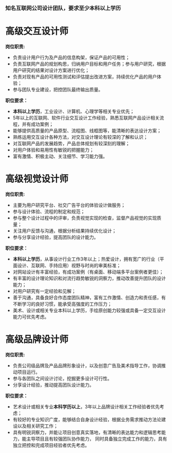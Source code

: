 ### **知名互联网公司设计团队，要求至少本科以上学历**

# 高级交互设计师

**岗位职责:**  
- 负责设计用户行为及产品的信息构架，保证产品的可用性；
- 负责互联网产品的规划构思，归纳用户目标和用户任务；参与用户研究，根据用户研究的结果对设计方案进行优化；
- 负责对现有产品的可用性测试和评估提出改进方案，持续优化产品的用户体验；
- 参与团队专业建设，把控团队最终输出质量。

**职位要求：**
- **本科以上学历**，工业设计、计算机、心理学等相关专业优先；
- 5年以上的互联网、软件行业交互设计工作经验，熟悉互联网产品设计相关流程，并有成功案例；
- 能够提供高质量的产品原型、流程图、线框图等，能清晰的表达设计方案；
- 熟练运用交互设计各种方法，对交互设计理论有较深的了解和认识；
- 对互联网产品的发展趋势，产品总体规划有较深刻的理解；
- 对用户体验和易用性有敏锐的把握能力；
- 富有激情、积极主动、关注细节、学习能力强。

# 高级视觉设计师

**岗位职责:**  
- 主要为用户研究平台、社交广告平台的体验设计做服务； 
- 参与设计体验、流程的制定和规范； 
- 参与整个设计过程中的评审，负责视觉实现的检查，监督产品视觉的实现质量； 
- 关注用户反馈与沟通，根据分析结果持续优化设计； 
- 参与分享设计经验，提高团队的设计能力。

**职位要求：**  
- **本科以上学历**，从事设计行业工作3年以上；热爱设计，拥有宽广的行业（平面设计、互联网、手持应用）视野与时尚的审美标准；
- 对网站设计有丰富经验，有成功案例（有桌面、移动端多平台案例者更佳）；
- 有丰富的设计理论知识和对流行趋势敏锐的洞察力，推动改善提升团队的设计能力；
- 对用户研究有一定经验和见解；
- 善于沟通，具备良好合作态度团队精神，富有工作激情、创造力和责任感，有不断学习的良好习惯，能承受高强度的工作压力；
- 美术、设计或相关专业本科以上学历，手绘原创能力较强或具备一定交互设计能力可优先考虑。

# 高级品牌设计师

**岗位职责:**  
- 负责公司级品牌及产品品牌形象设计，以及创意广告及美术指导工作，协调推动项目运行。
- 参与各团队之间设计讨论，挖掘更多设计可行性。
- 分享设计经验，推动提高团队设计能力。

**职位要求：** 
- 艺术设计或相关专业**本科学历以上**，3年以上品牌设计相关工作经验者优先考虑；
- 有较好的专业知识广度，能够结合自身设计经验，根据业务需求推动方法论建设以及相关研究工作；
- 具有明锐洞察力，并能让项目创意真实落地，有清晰的表达能力和逻辑思考能力，能主导项目且有较强团队协作能力，
同时具备独立完成工作的能力，具有独立把控和完成项目经验者优先考虑。
